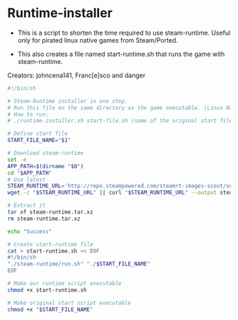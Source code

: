 # Runtime-installer

- This is a script to shorten the time required to use steam-runtime. Useful only for pirated linux native games from Steam/Ported.

- This also creates a file named start-runtime.sh that runs the game with steam-runtime.

Creators: johncena141, Franc[e]sco and danger

```sh
#!/bin/sh

# Steam-Runtime installer in one step.
# Run this file on the same directory as the game executable. (Linux Native only) 
# How to run:
# ./runtime-installer.sh start-file.sh (name of the original start file)

# Define start file
START_FILE_NAME="$1"

# Download steam-runtime
set -e
APP_PATH=$(dirname "$0")
cd "$APP_PATH"
# Use latest
STEAM_RUNTIME_URL='http://repo.steampowered.com/steamrt-images-scout/snapshots/latest-steam-client-general-availability/steam-runtime.tar.xz'
wget -c "$STEAM_RUNTIME_URL" || curl "$STEAM_RUNTIME_URL" --output steam-runtime.tar.xz

# Extract it
tar xf steam-runtime.tar.xz
rm steam-runtime.tar.xz

echo "Success"

# Create start-runtime file
cat > start-runtime.sh << EOF
#!/bin/sh
"./steam-runtime/run.sh" "./$START_FILE_NAME"
EOF

# Make our runtime script executable
chmod +x start-runtime.sh

# Make original start script executable
chmod +x "$START_FILE_NAME"

```